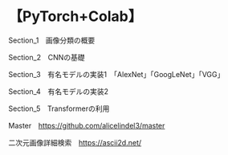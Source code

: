 # 【PyTorch+Colab】
Section_1　画像分類の概要

Section_2　CNNの基礎

Section_3　有名モデルの実装1　「AlexNet」「GoogLeNet」「VGG」　

Section_4　有名モデルの実装2

Section_5　Transformerの利用

Master　https://github.com/alicelindel3/master

二次元画像詳細検索　https://ascii2d.net/
